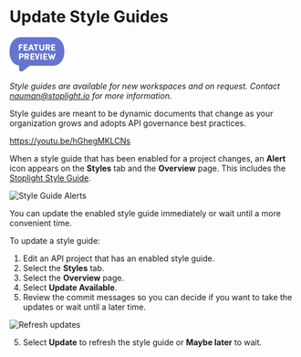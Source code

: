 # Update Style Guides

<!-- theme: info -->
<!--Shared style guides are available on the **Professional** and **Enterprise** plans.-->

<!-- focus: false -->
![Feature Preview](../assets/images/badge-preview-small.png)

*Style guides are available for new workspaces and on request. Contact nauman@stoplight.io for more information.*

Style guides are meant to be dynamic documents that change as your organization grows and adopts API governance best practices.

https://youtu.be/hGhegMKLCNs

When a style guide that has been enabled for a project changes, an **Alert** icon appears on the **Styles** tab and the **Overview** page. This includes the [Stoplight Style Guide](https://apistylebook.stoplight.io/docs/stoplight-style-guide).

![Style Guide Alerts](https://stoplight.io/api/v1/projects/cHJqOjI/images/5ygcRHLrtMo)

You can update the enabled style guide immediately or wait until a more convenient time.

To update a style guide:

1. Edit an API project that has an enabled style guide.
2. Select the **Styles** tab.
3. Select the **Overview** page.
4. Select **Update Available**.
5. Review the commit messages so you can decide if you want to take the updates or wait until a later time.

![Refresh updates](https://stoplight.io/api/v1/projects/cHJqOjI/images/GNj3RbJNBEY)

5. Select **Update** to refresh the style guide or **Maybe later** to wait.